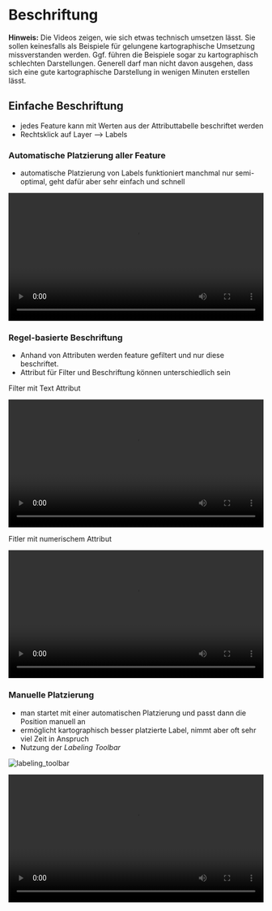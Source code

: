 # Beschriftung

**Hinweis:** Die Videos zeigen, wie sich etwas technisch umsetzen lässt. Sie sollen keinesfalls als Beispiele für gelungene kartographische Umsetzung missverstanden werden. Ggf. führen die Beispiele sogar zu kartographisch schlechten Darstellungen. Generell darf man nicht davon ausgehen, dass sich eine gute kartographische Darstellung in wenigen Minuten erstellen lässt.

## Einfache Beschriftung
* jedes Feature kann mit Werten aus der Attributtabelle beschriftet werden
* Rechtsklick auf Layer --> Labels

### Automatische Platzierung aller Feature
* automatische Platzierung von Labels funktioniert manchmal nur semi-optimal, geht dafür aber sehr einfach und schnell

<video width="100%" controls src="https://courses.gistools.geog.uni-heidelberg.de/giscience/kartographie_uebung/-/wikis/uploads//9b0c573d39828f390da503e3ae43cdc2/single_label.webm"></video>


### Regel-basierte Beschriftung
* Anhand von Attributen werden feature gefiltert und nur diese beschriftet.
* Attribut für Filter und Beschriftung können unterschiedlich sein

Filter mit Text Attribut

<video width="100%" controls src="https://courses.gistools.geog.uni-heidelberg.de/giscience/kartographie_uebung/-/wikis/uploads/eefc961d4c7811badce7aac7734d39a1/rule_based_label.webm"></video>

Fitler mit numerischem Attribut

<video width="100%" controls src="https://courses.gistools.geog.uni-heidelberg.de/giscience/kartographie_uebung/-/wikis/uploads/e7d538e883d79206486f885d79585a1b/rule_based_label_numeric.webm"></video>


### Manuelle Platzierung
* man startet mit einer automatischen Platzierung und passt dann die Position manuell an
* ermöglicht kartographisch besser platzierte Label, nimmt aber oft sehr viel Zeit in Anspruch
* Nutzung der *Labeling Toolbar*

![labeling_toolbar](https://courses.gistools.geog.uni-heidelberg.de/giscience/kartographie_uebung/-/wikis/uploads/img/labeling_toolbar.PNG)


<!-- ![qgis_labels_by_hand_video](uploads/videos/qgis_labels_by_hand.mp4) -->
<video width="100%" controls src="https://courses.gistools.geog.uni-heidelberg.de/giscience/kartographie_uebung/-/wikis/uploads/905376dcc0bb10fee52ed4081c7033a5/callouts_label.webm"></video>